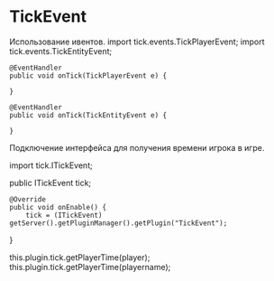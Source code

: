 # TickEvent
Использование ивентов.
import tick.events.TickPlayerEvent;
import tick.events.TickEntityEvent;

	@EventHandler
	public void onTick(TickPlayerEvent e) {

	}

	@EventHandler
	public void onTick(TickEntityEvent e) {

	}

Подключение интерфейса для получения времени игрока в игре.

import tick.ITickEvent;

public ITickEvent tick;

	@Override
	public void onEnable() {
		tick = (ITickEvent) getServer().getPluginManager().getPlugin("TickEvent");
  }

this.plugin.tick.getPlayerTime(player);
this.plugin.tick.getPlayerTime(playername);

